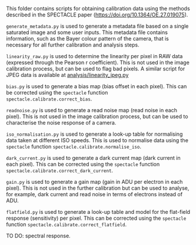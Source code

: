 This folder contains scripts for obtaining calibration data using the methods described in the SPECTACLE paper (https://doi.org/10.1364/OE.27.019075).

`generate_metadata.py` is used to generate a metadata file based on a single saturated image and some user inputs. This metadata file contains information, such as the Bayer colour pattern of the camera, that is necessary for all further calibration and analysis steps.

`linearity_raw.py` is used to determine the linearity per pixel in RAW data (expressed through the Pearson r coefficient). This is not used in the image calibration process, but can be used to flag bad pixels. A similar script for JPEG data is available at [analysis/linearity_jpeg.py](../analysis/linearity_jpeg.py)

`bias.py` is used to generate a bias map (bias offset in each pixel). This can be corrected using the `spectacle` function `spectacle.calibrate.correct_bias`.

`readnoise.py` is used to generate a read noise map (read noise in each pixel). This is not used in the image calibration process, but can be used to characterise the noise response of a camera.

`iso_normalisation.py` is used to generate a look-up table for normalising data taken at different ISO speeds. This is used to normalise data using the `spectacle` function `spectacle.calibrate.normalise_iso`.

`dark_current.py` is used to generate a dark current map (dark current in each pixel). This can be corrected using the `spectacle` function `spectacle.calibrate.correct_dark_current`.

`gain.py` is used to generate a gain map (gain in ADU per electron in each pixel). This is not used in the further calibration but can be used to analyse, for example, dark current and read noise in terms of electrons instead of ADU.

`flatfield.py` is used to generate a look-up table and model for the flat-field response (sensitivity) per pixel. This can be corrected using the `spectacle` function `spectacle.calibrate.correct_flatfield`.

TO DO: spectral response.
